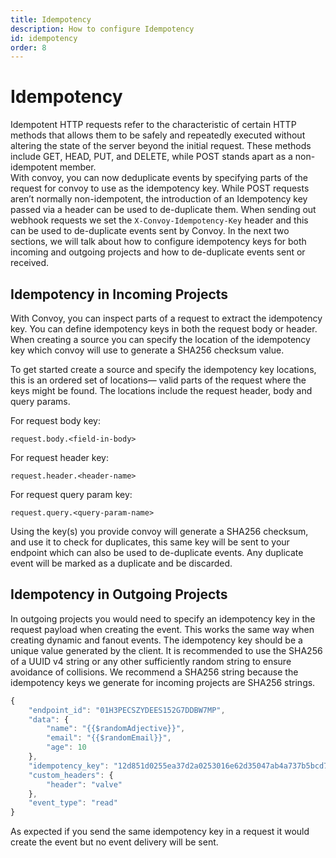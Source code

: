 ```yaml
---
title: Idempotency
description: How to configure Idempotency
id: idempotency
order: 8
---
```


# Idempotency

Idempotent HTTP requests refer to the characteristic of certain HTTP methods that allows them to be safely and repeatedly executed without altering the state of the server beyond the initial request. These methods include GET, HEAD, PUT, and DELETE, while POST stands apart as a non-idempotent member.  
With convoy, you can now deduplicate events by specifying parts of the request for convoy to use as the idempotency key.  While POST requests aren’t normally non-idempotent, the introduction of an Idempotency key passed via a header can be used to de-duplicate them. When sending out webhook requests we set the `X-Convoy-Idempotency-Key` header and this can be used to de-duplicate events sent by Convoy. In the next two sections, we will talk about how to configure idempotency keys for both incoming and outgoing projects and how to de-duplicate events sent or received.

## Idempotency in Incoming Projects

With Convoy, you can inspect parts of a request to extract the idempotency key. You can define idempotency keys in both the request body or header. When creating a source you can specify the location of the idempotency key which convoy will use to generate a SHA256 checksum value.

To get started create a source and specify the idempotency key locations, this is an ordered set of locations— valid parts of the request where the keys might be found. The locations include the request header, body and query params.

For request body key:
```text
request.body.<field-in-body>
```

For request header key:
```text
request.header.<header-name>
```

For request query param key:
```text
request.query.<query-param-name>
```

Using the key(s) you provide convoy will generate a SHA256 checksum, and use it to check for duplicates, this same key will be sent to your endpoint which can also be used to de-duplicate events. Any duplicate event will be marked as a duplicate and be discarded.


## Idempotency in Outgoing Projects

In outgoing projects you would need to specify an idempotency key in the request payload when creating the event. This works the same way when creating dynamic and fanout events. The idempotency key should be a unique value generated by the client. It is recommended to use the SHA256 of a UUID v4 string or any other sufficiently random string to ensure avoidance of collisions. We recommend a SHA256 string because the idempotency keys we generate for incoming projects are SHA256 strings.

```jsx
{
    "endpoint_id": "01H3PECSZYDEES152G7DDBW7MP",
    "data": {
        "name": "{{$randomAdjective}}",
        "email": "{{$randomEmail}}",
        "age": 10
    },
    "idempotency_key": "12d851d0255ea37d2a0253016e62d35047ab4a737b5bcd75fb8fddff4b029249",
    "custom_headers": {
        "header": "valve"
    },
    "event_type": "read"
}
```

As expected if you send the same idempotency key in a request it would create the event but no event delivery will be sent.

